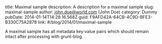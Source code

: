 title: Maximal sample
description: A description for a maximal sample
slug: maximal-sample
author: john.doe@world.com (John Doe)
category: Dummy
pubDate: 2014-01-14T14:28:16.568Z
guid: F9AFD42A-64CB-4C9D-BFE3-B330C75A2878
link: #/blog/2014/01/maximal-sample

A maximal sample has all metadata key:value pairs which should remain intact after processing with grunt-blog.